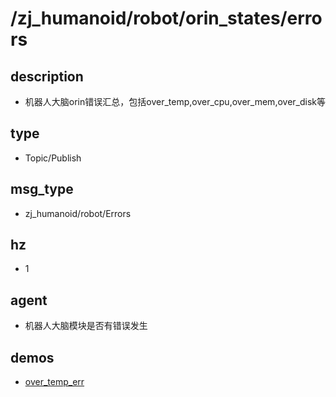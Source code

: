 ﻿# /zj_humanoid/robot/orin_states/errors

## description
- 机器人大脑orin错误汇总，包括over_temp,over_cpu,over_mem,over_disk等

## type
- Topic/Publish

## msg_type
- zj_humanoid/robot/Errors

## hz
- 1

## agent
- 机器人大脑模块是否有错误发生

## demos
- [over_temp_err](./over_temp_err.yaml)

